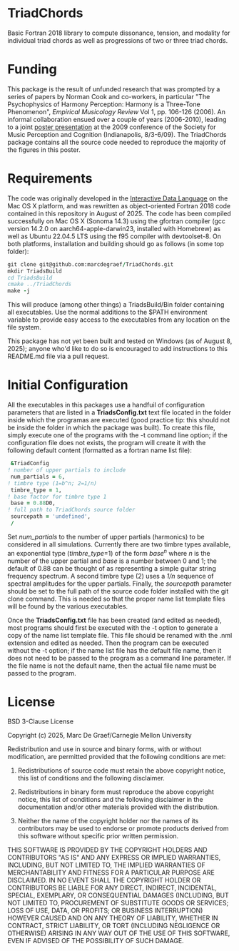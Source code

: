 # TriadChords
Basic Fortran 2018 library to compute dissonance, tension, and modality for individual triad chords as well as progressions of two or three triad chords.  

# Funding
This package is the result of unfunded research that was prompted by a series of papers by Norman Cook and co-workers, in particular "The Psychophysics of Harmony Perception: Harmony is a Three-Tone Phenomenon", *Empirical Musicology Review* Vol 1, pp. 106-126 (2006). An informal collaboration ensued over a couple of years (2006-2010), leading to a joint [poster presentation](https://kernie.materials.cmu.edu/~degraef/www/SMPC-2009-poster.pdf) at the 2009 conference of the Society for Music Perception and Cognition (Indianapolis, 8/3-6/09).  The TriadChords package contains all the source code needed to reproduce the majority of the figures in this poster.

# Requirements
The code was originally developed in the [Interactive Data Language](https://www.nv5geospatialsoftware.com/Products/IDL?__hstc=258790805.7ebae6abbe6f76e26d82791a6ff2298a.1754648070713.1754648070713.1754648070713.1&__hssc=258790805.4.1754648070713&__hsfp=364643402) on the Mac OS X platform, and was rewritten as object-oriented Fortran 2018 code contained in this repository in August of 2025.  The code has been compiled successfully on Mac OS X (Sonoma 14.3) using the gfortran compiler (gcc version 14.2.0 on aarch64-apple-darwin23, installed with Homebrew) as well as Ubuntu 22.04.5 LTS using the f95 compiler with devtoolset-8.  On both platforms, installation and building should go as follows (in some top folder):

```fortran
git clone git@github.com:marcdegraef/TriadChords.git
mkdir TriadsBuild
cd TriadsBuild
cmake ../TriadChords
make -j
```
This will produce (among other things) a TriadsBuild/Bin folder containing all executables.  Use the normal additions to the \$PATH environment variable to provide easy access to the executables from any location on the file system.

This package has not yet been built and tested on Windows (as of August 8, 2025); anyone who'd like to do so is encouraged to add instructions to this README.md file via a pull request.

# Initial Configuration
All the executables in this packages use a handfuil of configuration parameters that are listed in a **TriadsConfig.txt** text file located in the folder inside which the programas are executed (good practice tip: this should not be inside the folder in which the package was built). To create this file, simply execute one of the programs with the -t command line option; if the configuration file does not exists, the program will create it with the following default content (formatted as a fortran name list file):

```fortran
 &TriadConfig
! number of upper partials to include
 num_partials = 6,
! timbre type (1=b^n; 2=1/n)
 timbre_type = 1,
! base factor for timbre type 1
 base = 0.88D0,
! full path to TriadChords source folder
 sourcepath = 'undefined',
 /                    
```
Set *num_partials* to the number of upper partials (harmonics) to be considered in all simulations.  Currently there are two timbre types available, an exponential type (*timbre_type*=1) of the form $base^n$ where $n$ is the number of the upper partial and *base* is a number between 0 and 1; the default of 0.88 can be thought of as representing a simple guitar string frequency spectrum.  A second timbre type (2) uses a *1/n* sequence of spectral amplitudes for the upper partials.  Finally, the *sourcepath* parameter should be set to the full path of the source code folder installed with the git clone command.  This is needed so that the proper name list template files will be found by the various executables.

Once the **TriadsConfig.txt** file has been created (and edited as needed), most programs should first be executed with the -t option to generate a copy of the name list template file. This file should be renamed with the .nml extension and edited as needed.  Then the program can be executed without the -t option; if the name list file has the default file name, then it does not need to be passed to the program as a command line parameter.  If the file name is not the default name, then the actual file name must be passed to the program.

# License
BSD 3-Clause License

Copyright (c) 2025, Marc De Graef/Carnegie Mellon University

Redistribution and use in source and binary forms, with or without
modification, are permitted provided that the following conditions are met:

1. Redistributions of source code must retain the above copyright notice, this
   list of conditions and the following disclaimer.

2. Redistributions in binary form must reproduce the above copyright notice,
   this list of conditions and the following disclaimer in the documentation
   and/or other materials provided with the distribution.

3. Neither the name of the copyright holder nor the names of its
   contributors may be used to endorse or promote products derived from
   this software without specific prior written permission.

THIS SOFTWARE IS PROVIDED BY THE COPYRIGHT HOLDERS AND CONTRIBUTORS "AS IS"
AND ANY EXPRESS OR IMPLIED WARRANTIES, INCLUDING, BUT NOT LIMITED TO, THE
IMPLIED WARRANTIES OF MERCHANTABILITY AND FITNESS FOR A PARTICULAR PURPOSE ARE
DISCLAIMED. IN NO EVENT SHALL THE COPYRIGHT HOLDER OR CONTRIBUTORS BE LIABLE
FOR ANY DIRECT, INDIRECT, INCIDENTAL, SPECIAL, EXEMPLARY, OR CONSEQUENTIAL
DAMAGES (INCLUDING, BUT NOT LIMITED TO, PROCUREMENT OF SUBSTITUTE GOODS OR
SERVICES; LOSS OF USE, DATA, OR PROFITS; OR BUSINESS INTERRUPTION) HOWEVER
CAUSED AND ON ANY THEORY OF LIABILITY, WHETHER IN CONTRACT, STRICT LIABILITY,
OR TORT (INCLUDING NEGLIGENCE OR OTHERWISE) ARISING IN ANY WAY OUT OF THE USE
OF THIS SOFTWARE, EVEN IF ADVISED OF THE POSSIBILITY OF SUCH DAMAGE.




